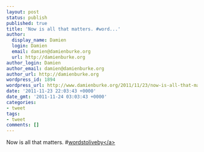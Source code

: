 ```yaml
---
layout: post
status: publish
published: true
title: 'Now is all that matters. #word...'
author:
  display_name: Damien
  login: Damien
  email: damien@damienburke.org
  url: http://damienburke.org
author_login: Damien
author_email: damien@damienburke.org
author_url: http://damienburke.org
wordpress_id: 1894
wordpress_url: http://www.damienburke.org/2011/11/23/now-is-all-that-matters-word/
date: '2011-11-23 22:03:43 +0000'
date_gmt: '2011-11-24 03:03:43 +0000'
categories:
- tweet
tags:
- tweet
comments: []
---
```

<p>Now is all that matters. #<a href="http:&#47;&#47;search.twitter.com&#47;search?q=%23wordstoliveby" class="aktt_hashtag">wordstoliveby<&#47;a></p>
